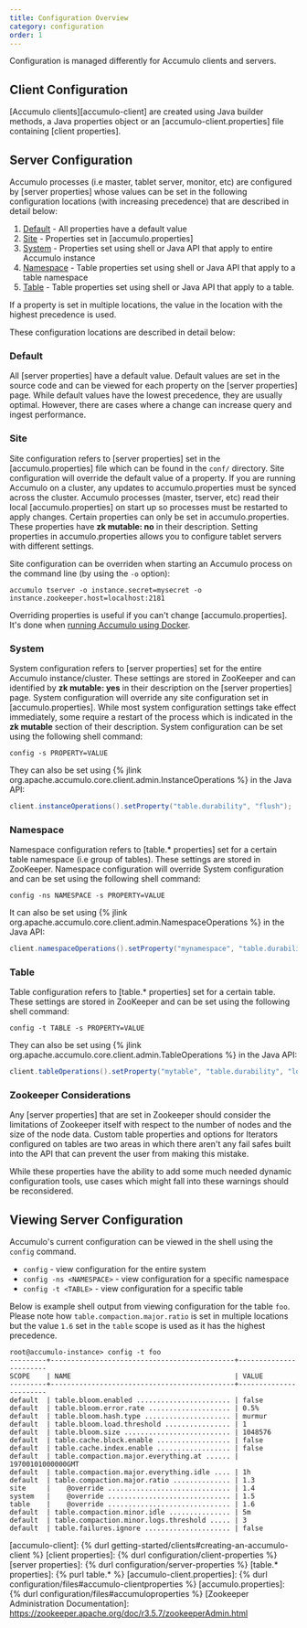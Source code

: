 ```yaml
---
title: Configuration Overview
category: configuration
order: 1
---
```


Configuration is managed differently for Accumulo clients and servers.

## Client Configuration

[Accumulo clients][accumulo-client] are created using Java builder methods, a Java properties object or an
[accumulo-client.properties] file containing [client properties].

## Server Configuration

Accumulo processes (i.e master, tablet server, monitor, etc) are configured by [server properties] whose values can be
set in the following configuration locations (with increasing precedence) that are described in detail below:

1. [Default](#default) - All properties have a default value
2. [Site](#site) - Properties set in [accumulo.properties]
3. [System](#system) - Properties set using shell or Java API that apply to entire Accumulo instance
4. [Namespace](#namespace) - Table properties set using shell or Java API that apply to a table namespace
5. [Table](#table) - Table properties set using shell or Java API that apply to a table.

If a property is set in multiple locations, the value in the location with the highest precedence is used.

These configuration locations are described in detail below:

### Default

All [server properties] have a default value. Default values are set in the source code and can be viewed for each property on the [server properties] page.
While default values have the lowest precedence, they are usually optimal.  However, there are cases where a change can increase query and ingest performance.

### Site

Site configuration refers to [server properties] set in the [accumulo.properties] file which can be found in the `conf/` directory. Site configuration will override the default value
of a property. If you are running Accumulo on a cluster, any updates to accumulo.properties must be synced across the cluster. Accumulo processes (master, tserver, etc) read their
local [accumulo.properties] on start up so processes must be restarted to apply changes. Certain properties can only be set in accumulo.properties. These properties have **zk mutable: no**
in their description. Setting properties in accumulo.properties allows you to configure tablet servers with different settings.

Site configuration can be overriden when starting an Accumulo process on the command line (by using the `-o` option):
```
accumulo tserver -o instance.secret=mysecret -o instance.zookeeper.host=localhost:2181
```
Overriding properties is useful if you can't change [accumulo.properties]. It's done when [running Accumulo using Docker](https://github.com/apache/accumulo-docker).

### System

System configuration refers to [server properties] set for the entire Accumulo instance/cluster. These settings are stored in ZooKeeper and can identified by **zk mutable: yes**
in their description on the [server properties] page. System configuration will override any site configuration set in [accumulo.properties]. While most system configuration
settings take effect immediately, some require a restart of the process which is indicated in the **zk mutable** section of their description. System configuration can be set using
the following shell command:

    config -s PROPERTY=VALUE

They can also be set using {% jlink org.apache.accumulo.core.client.admin.InstanceOperations %} in the Java API:

```java
client.instanceOperations().setProperty("table.durability", "flush");
```

### Namespace

Namespace configuration refers to [table.* properties] set for a certain table namespace (i.e group of tables). These settings are stored in ZooKeeper. Namespace configuration
will override System configuration and can be set using the following shell command:

    config -ns NAMESPACE -s PROPERTY=VALUE

It can also be set using {% jlink org.apache.accumulo.core.client.admin.NamespaceOperations %} in the Java API:

```java
client.namespaceOperations().setProperty("mynamespace", "table.durability", "sync");
```

### Table

Table configuration refers to [table.* properties] set for a certain table. These settings are stored in ZooKeeper and can be set using the following shell command:

    config -t TABLE -s PROPERTY=VALUE

They can also be set using {% jlink org.apache.accumulo.core.client.admin.TableOperations %} in the Java API:

```java
client.tableOperations().setProperty("mytable", "table.durability", "log");
```

### Zookeeper Considerations
Any [server properties] that are set in Zookeeper should consider the limitations of Zookeeper itself with respect to the
number of nodes and the size of the node data. Custom table properties and options for Iterators configured on tables
are two areas in which there aren't any fail safes built into the API that can prevent the user from making this mistake.

While these properties have the ability to add some much needed dynamic configuration tools, use cases which might fall
into these warnings should be reconsidered.
## Viewing Server Configuration

Accumulo's current configuration can be viewed in the shell using the `config` command.

* `config` - view configuration for the entire system
* `config -ns <NAMESPACE>` - view configuration for a specific namespace
* `config -t <TABLE>` - view configuration for a specific table

Below is example shell output from viewing configuration for the table `foo`. Please note how `table.compaction.major.ratio`
is set in multiple locations but the value `1.6` set in the `table` scope is used as it has the highest precedence.

```
root@accumulo-instance> config -t foo
---------+---------------------------------------------+-----------------------
SCOPE    | NAME                                        | VALUE
---------+---------------------------------------------+-----------------------
default  | table.bloom.enabled ....................... | false
default  | table.bloom.error.rate .................... | 0.5%
default  | table.bloom.hash.type ..................... | murmur
default  | table.bloom.load.threshold ................ | 1
default  | table.bloom.size .......................... | 1048576
default  | table.cache.block.enable .................. | false
default  | table.cache.index.enable .................. | false
default  | table.compaction.major.everything.at ...... | 19700101000000GMT
default  | table.compaction.major.everything.idle .... | 1h
default  | table.compaction.major.ratio .............. | 1.3
site     |    @override .............................. | 1.4
system   |    @override .............................. | 1.5
table    |    @override .............................. | 1.6
default  | table.compaction.minor.idle ............... | 5m
default  | table.compaction.minor.logs.threshold ..... | 3
default  | table.failures.ignore ..................... | false
```

[accumulo-client]: {% durl getting-started/clients#creating-an-accumulo-client %}
[client properties]: {% durl configuration/client-properties %}
[server properties]: {% durl configuration/server-properties %}
[table.* properties]: {% purl table.\* %}
[accumulo-client.properties]: {% durl configuration/files#accumulo-clientproperties %}
[accumulo.properties]: {% durl configuration/files#accumuloproperties %}
[Zookeeper Administration Documentation]: https://zookeeper.apache.org/doc/r3.5.7/zookeeperAdmin.html 

